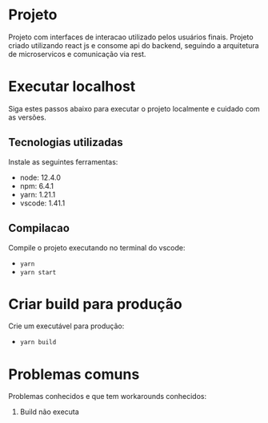 # Projeto
Projeto com interfaces de interacao utilizado pelos usuários finais. Projeto criado utilizando react js e consome api do backend, seguindo a arquitetura de microservicos e comunicação via rest.

# Executar localhost
Siga estes passos abaixo para executar o projeto localmente e cuidado com as versões.

## Tecnologias utilizadas
Instale as seguintes ferramentas:
* node: 12.4.0
* npm: 6.4.1
* yarn: 1.21.1
* vscode: 1.41.1

## Compilacao
Compile o projeto executando no terminal do vscode: 
* `yarn`
* `yarn start`

# Criar build para produção
Crie um executável para produção:
* `yarn build`

# Problemas comuns
Problemas conhecidos e que tem workarounds conhecidos:

1. Build não executa
